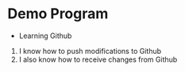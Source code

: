 # Demo Program

- Learning Github

1. I know how to push modifications to Github
2. I also know how to receive changes from Github
